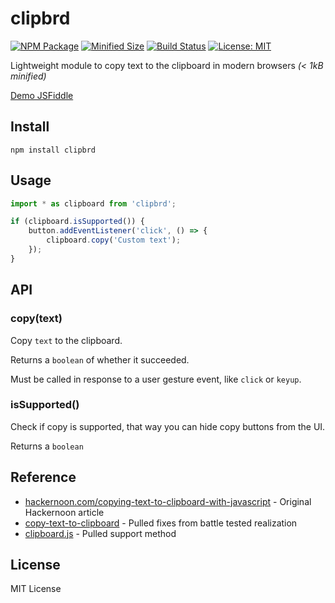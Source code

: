 # clipbrd

[![NPM Package](https://img.shields.io/npm/v/clipbrd.svg?style=flat-square)](https://www.npmjs.org/package/clipbrd)
[![Minified Size](https://img.shields.io/bundlephobia/min/clipbrd.svg?style=flat-square)](https://bundlephobia.com/result?p=clipbrd)
[![Build Status](https://img.shields.io/travis/com/shrpne/clipbrd/master.svg?style=flat-square)](https://travis-ci.com/shrpne/clipbrd)
[![License: MIT](https://img.shields.io/badge/License-MIT-yellow.svg?style=flat-square)](https://github.com/shrpne/clipbrd/blob/master/LICENSE)

Lightweight module to copy text to the clipboard in modern browsers *(< 1kB minified)*

[Demo JSFiddle](https://jsfiddle.net/shrpne/eyw596nz/)


## Install

```
npm install clipbrd
```


## Usage

```js
import * as clipboard from 'clipbrd';

if (clipboard.isSupported()) {
    button.addEventListener('click', () => {
        clipboard.copy('Custom text');
    });
}
```


## API

### copy(text)

Copy `text` to the clipboard.

Returns a `boolean` of whether it succeeded.

Must be called in response to a user gesture event, like `click` or `keyup`.

### isSupported()

Check if copy is supported, that way you can hide copy buttons from the UI.

Returns a `boolean`


## Reference

- [hackernoon.com/copying-text-to-clipboard-with-javascript](https://hackernoon.com/copying-text-to-clipboard-with-javascript-df4d4988697f) - Original Hackernoon article
- [copy-text-to-clipboard](https://github.com/sindresorhus/copy-text-to-clipboard) - Pulled fixes from battle tested realization
- [clipboard.js](https://github.com/zenorocha/clipboard.js/) - Pulled support method


## License

MIT License



